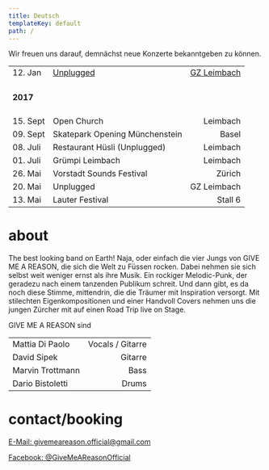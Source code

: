 ```yaml
---
title: Deutsch
templateKey: default
path: /
---
```


Wir freuen uns darauf, demnächst neue Konzerte bekanntgeben zu können.

|                 |                                                                                |                                                             |
| --------------- | ------------------------------------------------------------------------------ | ----------------------------------------------------------: |
| 12. Jan         | [Unplugged](https://www.facebook.com/events/575930452750798/?active_tab=about) | [GZ Leimbach](http://www.gz-zh.ch/gz-leimbach/gz-leimbach/) |
| <h4> 2017 </h4> |                                                                                |                                                             |
| 15. Sept        | Open Church                                                                    |                                                    Leimbach |
| 09. Sept        | Skatepark Opening Münchenstein                                                 |                                                       Basel |
| 08. Juli        | Restaurant Hüsli (Unplugged)                                                   |                                                    Leimbach |
| 01. Juli        | Grümpi Leimbach                                                                |                                                    Leimbach |
| 26. Mai         | Vorstadt Sounds Festival                                                       |                                                      Zürich |
| 20. Mai         | Unplugged                                                                      |                                                 GZ Leimbach |
| 13. Mai         | Lauter Festival                                                                |                                                     Stall 6 |

# about

The best looking band on Earth! Naja, oder einfach die vier Jungs von GIVE ME A REASON, die sich die Welt zu Füssen rocken. Dabei nehmen sie sich selbst
weit weniger ernst als ihre Musik. Ein rockiger Melodic-Punk, der geradezu nach
einem tanzenden Publikum schreit. Und dann gibt, es da noch diese Stimme,
mittendrin, die die Träumer mit Inspiration versorgt. Mit stilechten
Eigenkompositionen und einer Handvoll Covers nehmen uns die jungen Zürcher mit
auf einen Road Trip live on Stage.

GIVE ME A REASON sind

|                  |                  |
| ---------------- | ---------------: |
| Mattia Di Paolo  | Vocals / Gitarre |
| David Sipek      |          Gitarre |
| Marvin Trottmann |             Bass |
| Dario Bistoletti |            Drums |

# contact/booking

[E-Mail: givemeareason.official@gmail.com](mailto:givemeareason.official@gmail.com)

[Facebook: @GiveMeAReasonOfficial](https://www.facebook.com/GiveMeAReasonOfficial)
